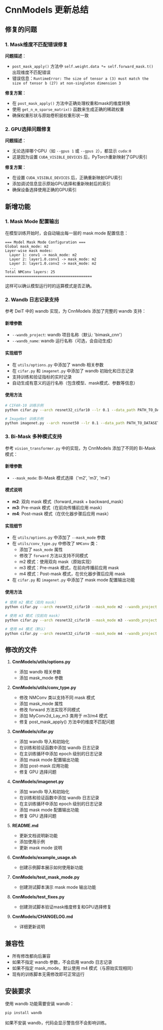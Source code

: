 # CnnModels 更新总结

## 修复的问题

### 1. Mask维度不匹配错误修复

**问题描述**：
- `post_mask_apply()` 方法中 `self.weight.data *= self.forward_mask.t()` 出现维度不匹配错误
- 错误信息：`RuntimeError: The size of tensor a (3) must match the size of tensor b (27) at non-singleton dimension 3`

**修复方案**：
- 在 `post_mask_apply()` 方法中正确处理权重和mask的维度转换
- 使用 `get_n_m_sparse_matrix()` 函数来生成正确的稀疏权重
- 确保权重形状与原始卷积层权重形状一致

### 2. GPU选择问题修复

**问题描述**：
- 无论选择哪个GPU（如 `--gpus 1` 或 `--gpus 2`），都显示 `cuda:0`
- 这是因为设置 `CUDA_VISIBLE_DEVICES` 后，PyTorch重新映射了GPU索引

**修复方案**：
- 在设置 `CUDA_VISIBLE_DEVICES` 后，正确重新映射GPU索引
- 添加调试信息显示原始GPU选择和重新映射后的索引
- 确保设备选择使用正确的GPU索引

## 新增功能

### 1. Mask Mode 配置输出

在模型训练开始时，会自动输出每一层的 mask mode 配置信息：

```
=== Model Mask Mode Configuration ===
Global mask_mode: m2
Layer-wise mask modes:
  Layer 1: conv1 -> mask_mode: m2
  Layer 2: layer1.0.conv1 -> mask_mode: m2
  Layer 3: layer1.0.conv2 -> mask_mode: m2
  ...
Total NMConv layers: 25
========================================
```

这样可以确认模型运行时的运算模式是否正确。

### 2. Wandb 日志记录支持

参考 DeiT 中的 wandb 实现，为 CnnModels 添加了完整的 wandb 支持：

#### 新增参数
- `--wandb_project`: wandb 项目名称（默认: 'bimask_cnn'）
- `--wandb_name`: wandb 运行名称（可选，会自动生成）

#### 实现细节
- 在 `utils/options.py` 中添加了 wandb 相关参数
- 在 `cifar.py` 和 `imagenet.py` 中添加了 wandb 初始化和日志记录
- 支持训练和验证指标的实时记录
- 自动生成有意义的运行名称（包含模型、mask模式、参数等信息）

#### 使用方法
```bash
# CIFAR-10 训练示例
python cifar.py --arch resnet32_cifar10 --lr 0.1 --data_path PATH_TO_DATASETS --num_epochs 300 --job_dir PATH_TO_JOB_DIR --wandb_project bimask_cnn --wandb_name resnet32_m2

# ImageNet 训练示例  
python imagenet.py --arch resnet50 --lr 0.1 --data_path PATH_TO_DATASETS --num_epochs 120 --job_dir PATH_TO_JOB_DIR --wandb_project bimask_cnn --wandb_name resnet50_m2
```

### 3. Bi-Mask 多种模式支持

参考 `vision_transformer.py` 中的实现，为 CnnModels 添加了不同的 Bi-Mask 模式：

#### 新增参数
- `--mask_mode`: Bi-Mask 模式选择（'m2', 'm3', 'm4'）

#### 模式说明
- **m2**: 双向 mask 模式（forward_mask + backward_mask）
- **m3**: Pre-mask 模式（在前向传播前应用 mask）
- **m4**: Post-mask 模式（在优化器步骤后应用 mask）

#### 实现细节
- 在 `utils/options.py` 中添加了 `--mask_mode` 参数
- 在 `utils/conv_type.py` 中修改了 `NMConv` 类：
  - 添加了 `mask_mode` 属性
  - 修改了 `forward` 方法以支持不同模式
  - m2 模式：使用双向 mask（原始实现）
  - m3 模式：Pre-mask 模式，在前向传播前应用 mask
  - m4 模式：Post-mask 模式，在优化器步骤后应用 mask
- 在 `cifar.py` 和 `imagenet.py` 中添加了 mask mode 配置输出功能

#### 使用方法
```bash
# 使用 m2 模式（双向 mask）
python cifar.py --arch resnet32_cifar10 --mask_mode m2 --wandb_project bimask_cnn

# 使用 m3 模式（仅前向 mask）
python cifar.py --arch resnet32_cifar10 --mask_mode m3 --wandb_project bimask_cnn

# 使用 m4 模式（默认）
python cifar.py --arch resnet32_cifar10 --mask_mode m4 --wandb_project bimask_cnn
```

## 修改的文件

1. **CnnModels/utils/options.py**
   - 添加 wandb 相关参数
   - 添加 mask_mode 参数

2. **CnnModels/utils/conv_type.py**
   - 修改 NMConv 类以支持不同 mask 模式
   - 添加 mask_mode 属性
   - 修改 forward 方法实现不同模式
   - 添加 MyConv2d_Lay_m3 类用于 m3/m4 模式
   - 修复 post_mask_apply() 方法中的维度不匹配问题

3. **CnnModels/cifar.py**
   - 添加 wandb 导入和初始化
   - 在训练和验证函数中添加 wandb 日志记录
   - 在主训练循环中添加 epoch 级别的日志记录
   - 添加 mask mode 配置输出功能
   - 添加 post-mask 应用功能
   - 修复 GPU 选择问题

4. **CnnModels/imagenet.py**
   - 添加 wandb 导入和初始化
   - 在训练和验证函数中添加 wandb 日志记录
   - 在主训练循环中添加 epoch 级别的日志记录
   - 添加 mask mode 配置输出功能
   - 修复 GPU 选择问题

5. **README.md**
   - 更新文档说明新功能
   - 添加使用示例
   - 更新 mask mode 说明

6. **CnnModels/example_usage.sh**
   - 创建示例脚本展示如何使用新功能

7. **CnnModels/test_mask_mode.py**
   - 创建测试脚本演示 mask mode 输出功能

8. **CnnModels/test_fixes.py**
   - 创建测试脚本验证mask维度修复和GPU选择修复

9. **CnnModels/CHANGELOG.md**
   - 详细更新说明

## 兼容性

- 所有修改都向后兼容
- 如果不指定 wandb 参数，不会启用 wandb 日志记录
- 如果不指定 mask_mode，默认使用 m4 模式（与原始实现相同）
- 现有的训练脚本无需修改即可正常运行

## 安装要求

使用 wandb 功能需要安装 wandb：
```bash
pip install wandb
```

如果不安装 wandb，代码会显示警告但不会影响训练。
